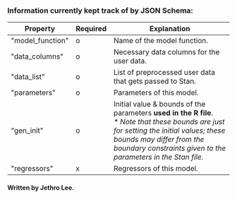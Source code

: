 ### Information currently kept track of by JSON Schema:
Property | Required | Explanation
-|-|-
"model_function" | o | Name of the model function.
"data_columns" | o | Necessary data columns for the user data.
"data_list" | o | List of preprocessed user data that gets passed to Stan.
"parameters" | o | Parameters of this model.
"gen_init" | o | Initial value & bounds of the parameters **used in the R file**.</br>*\* Note that these bounds are just for setting the initial values; these bounds may differ from the boundary constraints given to the parameters in the Stan file.*
"regressors" | x | Regressors of this model.

#### Written by Jethro Lee.
